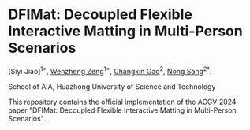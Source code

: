 # DFIMat: Decoupled Flexible Interactive Matting in Multi-Person Scenarios

[Siyi Jiao]<sup>1\*</sup>, [Wenzheng Zeng](https://scholar.google.com.sg/citations?hl=en&user=RDTJO-4AAAAJ)<sup>1*</sup>, [Changxin Gao](https://scholar.google.com/citations?user=4tku-lwAAAAJ&hl=zh-CN&oi=ao)<sup>2</sup>, [Nong Sang](https://scholar.google.com/citations?user=ky_ZowEAAAAJ&hl=zh-CN&oi=ao)<sup>2†</sup>.

School of AIA, Huazhong University of Science and Technology

This repository contains the official implementation of the ACCV 2024 paper "DFIMat: Decoupled Flexible Interactive Matting in Multi-Person Scenarios".

